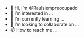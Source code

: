 - 👋 Hi, I’m @Raulsiempreocupado
- 👀 I’m interested in ...
- 🌱 I’m currently learning ...
- 💞️ I’m looking to collaborate on ...
- 📫 How to reach me ...

<!---
Raulsiempreocupado/Raulsiempreocupado is a ✨ special ✨ repository because its `README.md` (this file) appears on your GitHub profile.
You can click the Preview link to take a look at your changes.
--->
